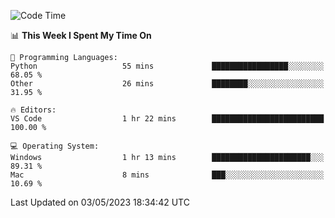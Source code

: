 
<!--START_SECTION:waka-->
![Code Time](http://img.shields.io/badge/Code%20Time-692%20hrs%2042%20mins-blue)

📊 **This Week I Spent My Time On** 

```text
💬 Programming Languages: 
Python                   55 mins             █████████████████░░░░░░░░   68.05 % 
Other                    26 mins             ████████░░░░░░░░░░░░░░░░░   31.95 % 

🔥 Editors: 
VS Code                  1 hr 22 mins        █████████████████████████   100.00 % 

💻 Operating System: 
Windows                  1 hr 13 mins        ██████████████████████░░░   89.31 % 
Mac                      8 mins              ███░░░░░░░░░░░░░░░░░░░░░░   10.69 % 
```


 Last Updated on 03/05/2023 18:34:42 UTC
<!--END_SECTION:waka-->


